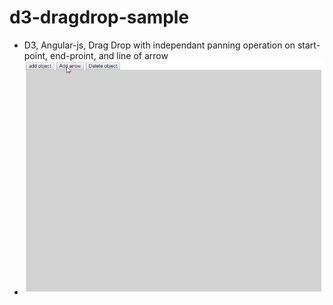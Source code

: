 # d3-dragdrop-sample

* D3, Angular-js, Drag Drop with independant panning operation on start-point, end-proint, and line of arrow 
* ![sample](example.gif)
